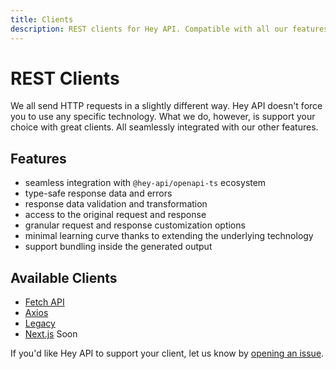 ```yaml
---
title: Clients
description: REST clients for Hey API. Compatible with all our features.
---
```


<script setup>
import { embedProject } from '../embed'
</script>

# REST Clients

We all send HTTP requests in a slightly different way. Hey API doesn't force you to use any specific technology. What we do, however, is support your choice with great clients. All seamlessly integrated with our other features.

## Features

- seamless integration with `@hey-api/openapi-ts` ecosystem
- type-safe response data and errors
- response data validation and transformation
- access to the original request and response
- granular request and response customization options
- minimal learning curve thanks to extending the underlying technology
- support bundling inside the generated output

## Available Clients

- [Fetch API](/openapi-ts/clients/fetch)
- [Axios](/openapi-ts/clients/axios)
- [Legacy](/openapi-ts/clients/legacy)
- [Next.js](https://nextjs.org/) <span class="soon">Soon</span>

If you'd like Hey API to support your client, let us know by [opening an issue](https://github.com/hey-api/openapi-ts/issues).

<!--@include: ../examples.md-->
<!--@include: ../sponsorship.md-->
